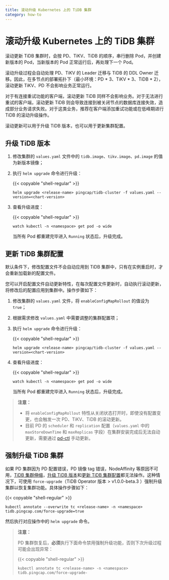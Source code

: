 ```yaml
---
title: 滚动升级 Kubernetes 上的 TiDB 集群
category: how-to
---
```


# 滚动升级 Kubernetes 上的 TiDB 集群

滚动更新 TiDB 集群时，会按 PD、TiKV、TiDB 的顺序，串行删除 Pod，并创建新版本的 Pod，当新版本的 Pod 正常运行后，再处理下一个 Pod。

滚动升级过程会自动处理 PD、TiKV 的 Leader 迁移与 TiDB 的 DDL Owner 迁移。因此，在多节点的部署拓扑下（最小环境：PD \* 3、TiKV \* 3、TiDB \* 2），滚动更新 TiKV、PD 不会影响业务正常运行。

对于有连接重试功能的客户端，滚动更新 TiDB 同样不会影响业务。对于无法进行重试的客户端，滚动更新 TiDB 则会导致连接到被关闭节点的数据库连接失效，造成部分业务请求失败。对于这类业务，推荐在客户端添加重试功能或在低峰期进行 TiDB 的滚动升级操作。

滚动更新可以用于升级 TiDB 版本，也可以用于更新集群配置。

## 升级 TiDB 版本

1. 修改集群的 `values.yaml` 文件中的 `tidb.image`、`tikv.image`、`pd.image` 的值为新版本镜像；
2. 执行 `helm upgrade` 命令进行升级：

    {{< copyable "shell-regular" >}}

    ```shell
    helm upgrade <release-name> pingcap/tidb-cluster -f values.yaml --version=<chart-version>
    ```

3. 查看升级进度：

    {{< copyable "shell-regular" >}}

    ```shell
    watch kubectl -n <namespace> get pod -o wide
    ```

    当所有 Pod 都重建完毕进入 `Running` 状态后，升级完成。

## 更新 TiDB 集群配置

默认条件下，修改配置文件不会自动应用到 TiDB 集群中，只有在实例重启时，才会重新加载新的配置文件。

您可以开启配置文件自动更新特性，在每次配置文件更新时，自动执行滚动更新，将修改后的配置应用到集群中。操作步骤如下：

1. 修改集群的 `values.yaml` 文件，将 `enableConfigMapRollout` 的值设为 `true`；
2. 根据需求修改 `values.yaml` 中需要调整的集群配置项；
3. 执行 `helm upgrade` 命令进行升级：

    {{< copyable "shell-regular" >}}

    ```shell
    helm upgrade <release-name> pingcap/tidb-cluster -f values.yaml --version=<chart-version>
    ```

4. 查看升级进度：

    {{< copyable "shell-regular" >}}

    ```shell
    watch kubectl -n <namespace> get pod -o wide
    ```

    当所有 Pod 都重建完毕进入 `Running` 状态后，升级完成。

> **注意：**
>
> - 将 `enableConfigMapRollout` 特性从关闭状态打开时，即使没有配置变更，也会触发一次 PD、TiKV、TiDB 的滚动更新。
> - 目前 PD 的 `scheduler` 和 `replication` 配置（`values.yaml` 中的 `maxStoreDownTime` 和 `maxReplicas` 字段）在集群安装完成后无法自动更新，需要通过 [pd-ctl](dev/reference/tools/pd-control.md) 手动更新。

## 强制升级 TiDB 集群

如果 PD 集群因为 PD 配置错误，PD 镜像 tag 错误，NodeAffinity 等原因不可用，[TiDB 集群伸缩](dev/tidb-in-kubernetes/scale-in-kubernetes.md)，[升级 TiDB 版本](#升级-TiDB-版本)和[更新 TiDB 集群配置](#更新-TiDB-集群配置)都无法操作。这种情况下，可使用 `force-upgrade`（TiDB Operator 版本 > v1.0.0-beta.3 ）强制升级集群以恢复集群功能。具体操作步骤如下：

{{< copyable "shell-regular" >}}

```shell
kubectl annotate --overwrite tc <release-name> -n <namespace> tidb.pingcap.com/force-upgrade=true
```

然后执行对应操作中的 `helm upgrade` 命令。

> **注意：**
>
> PD 集群恢复后，**必须**执行下面命令禁用强制升级功能，否则下次升级过程可能会出现异常：
>
> {{< copyable "shell-regular" >}}
>
> ```shell
> kubectl annotate tc <release-name> -n <namespace> tidb.pingcap.com/force-upgrade-
> ```
